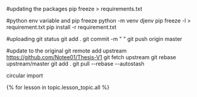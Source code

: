#updating the packages
pip freeze > requirements.txt

#python env variable and pip freeze
python -m venv djenv
pip freeze -l > requirement.txt
pip install -r requirement.txt

#uploading
git status
git add .
git commit -m " "
git push origin master

#update to the original
git remote add upstream https://github.com/Notee01/Thesis-V1
git fetch upstream
git rebase upstream/master
git add .
git pull --rebase --autostash


circular import

{% for lesson in topic.lesson_topic.all %}